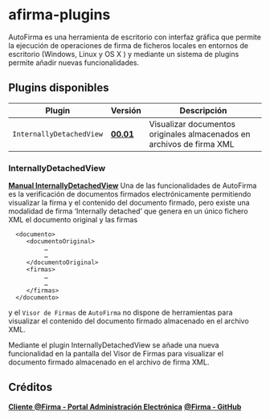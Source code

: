 # afirma-plugins

AutoFirma es una herramienta de escritorio con interfaz gráfica que permite la ejecución de operaciones de firma de ficheros locales en entornos de escritorio (Windows, Linux y OS X ) y mediante un sistema de plugins permite añadir nuevas funcionalidades.

## Plugins disponibles


| Plugin | Versión | Descripción |
| --- | --- | --- |
| `InternallyDetachedView` | [**00.01**](https://www.debian.org/)| Visualizar documentos originales almacenados en archivos de firma XML |

### InternallyDetachedView

[**Manual InternallyDetachedView**](https://github.com/digitaliza-aapp/afirma-plugins/blob/master/plugins/InternallyDetachedView/00.01/Plugin_InternallyDetachedView_v00r01.pdf)
Una de las funcionalidades de AutoFirma es la verificación de documentos firmados electrónicamente permitiendo visualizar la firma y el contenido del documento firmado, pero existe una modalidad de firma  ‘Internally detached’ que genera en un único fichero XML el documento original y las firmas

```
  <documento>
     <documentoOriginal>
          …
          …
     </documentoOriginal>
     <firmas>
          …
          …
     </firmas>
  </documento>
```

y el `Visor de Firmas` de `AutoFirma` no dispone de herramientas para visualizar el contenido del documento firmado almacenado en el archivo XML.

Mediante el plugin InternallyDetachedView se añade una nueva funcionalidad en la pantalla del Visor de Firmas para visualizar el documento firmado almacenado en el archivo de firma XML. 





## Créditos

[**Cliente @Firma - Portal Administración Electrónica**](https://administracionelectronica.gob.es/ctt/clienteafirma)
[**@Firma - GitHub**](https://github.com/ctt-gob-es/clienteafirma)	

